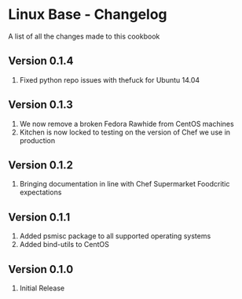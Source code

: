 Linux Base - Changelog
==============
A list of all the changes made to this cookbook

Version 0.1.4
------------

1. Fixed python repo issues with thefuck for Ubuntu 14.04

Version 0.1.3
------------

1. We now remove a broken Fedora Rawhide from CentOS machines
2. Kitchen is now locked to testing on the version of Chef we use in production

Version 0.1.2
------------

1. Bringing documentation in line with Chef Supermarket Foodcritic expectations

Version 0.1.1
------------

1. Added psmisc package to all supported operating systems
2. Added bind-utils to CentOS

Version 0.1.0
------------

1. Initial Release
